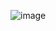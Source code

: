 ![image](https://user-images.githubusercontent.com/84061081/132093320-c74b3592-b878-4d2d-97d0-540a08d2fecf.png)
